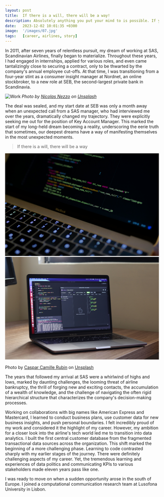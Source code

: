 ```yaml
---
layout: post
title:  If there is a will, there will be a way!
description: Absolutely anything you put your mind to is possible. If you can dream it - you can do it.
date:   2023-12-02 10:01:35 +0300
image:  '/images/07.jpg'
tags:   [career, airlines, story]
---
```

In 2011, after seven years of relentless pursuit, my dream of working at SAS, Scandinavian Airlines, finally began to materialize. Throughout these years, I had engaged in internships, applied for various roles, and even came tantalizingly close to securing a contract, only to be thwarted by the company's annual employee cut-offs. At that time, I was transitioning from a four-year stint as a consumer insight manager at Nordnet, an online stockbroker, to a new role at SEB, the second-largest private bank in Scandinavia. 

![Work]({{site.baseurl}}/images/07-1.jpg)
*Photo by [Nicolas Nezzo](https://unsplash.com/@nicolasnezzo) on [Unsplash](https://unsplash.com/)*

The deal was sealed, and my start date at SEB was only a month away when an unexpected call from a SAS manager, who had interviewed me over the years, dramatically changed my trajectory. They were explicitly seeking me out for the position of Key Account Manager. This marked the start of my long-held dream becoming a reality, underscoring the eerie truth that sometimes, our deepest dreams have a way of manifesting themselves in the most unexpected moments.

> If there is a will, there will be a way


<div class="gallery-box">
  <div class="gallery">
    <img src="/images/07-2.jpg" alt="Technology">
    <img src="/images/07-3.jpg" alt="Technology">
  </div>
</div>

Photo by [Caspar Camille Rubin](https://unsplash.com/@casparrubin) on [Unsplash](https://unsplash.com)

  
The years that followed my arrival at SAS were a whirlwind of highs and lows, marked by daunting challenges, the looming threat of airline bankruptcy, the thrill of forging new and exciting contacts, the accumulation of a wealth of knowledge, and the challenge of navigating the often rigid hierarchical structure that characterizes the company's decision-making processes.

Working on collaborations with big names like American Express and Mastercard, I learned to conduct business plans, use customer data for new business insights, and push personal boundaries. I felt incredibly proud of my work and considered it the highlight of my career. However, my ambition for a closer look into the airline's tech world led me to transition into data analytics. I built the first central customer database from the fragmented transactional data sources across the organization.
This shift marked the beginning of a more challenging phase. Learning to code contrasted sharply with my earlier stages of the journey. There were definitely challenging aspects of my career. Yet, the tremendous learning and experiences of data politics and communicating KPIs to various stakeholders made eleven years pass like one. 

I was ready to move on when a sudden opportunity arose in the south of Europe. I joined a computational communication research team at Lusofona University in Lisbon.
